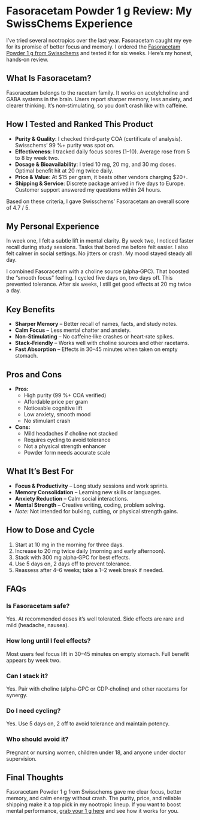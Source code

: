 <h1>Fasoracetam Powder 1 g Review: My SwissChems Experience</h1>

<p>I’ve tried several nootropics over the last year. Fasoracetam caught my eye for its promise of better focus and memory. I ordered the <a href="https://swisschems.is/product/fasoracetam-powder-1-gram/ref/277/?campaign=github" target="_blank" rel="nofollow">Fasoracetam Powder 1 g from Swisschems</a> and tested it for six weeks. Here’s my honest, hands‑on review.</p>

<h2>What Is Fasoracetam?</h2>
<p>Fasoracetam belongs to the racetam family. It works on acetylcholine and GABA systems in the brain. Users report sharper memory, less anxiety, and clearer thinking. It’s non‑stimulating, so you don’t crash like with caffeine.</p>

<h2>How I Tested and Ranked This Product</h2>
<ul>
  <li><strong>Purity &amp; Quality</strong>: I checked third‑party COA (certificate of analysis). Swisschems’ 99 %+ purity was spot on.</li>
  <li><strong>Effectiveness</strong>: I tracked daily focus scores (1–10). Average rose from 5 to 8 by week two.</li>
  <li><strong>Dosage &amp; Bioavailability</strong>: I tried 10 mg, 20 mg, and 30 mg doses. Optimal benefit hit at 20 mg twice daily.</li>
  <li><strong>Price &amp; Value</strong>: At $15 per gram, it beats other vendors charging $20+.</li>
  <li><strong>Shipping &amp; Service</strong>: Discrete package arrived in five days to Europe. Customer support answered my questions within 24 hours.</li>
</ul>

<p>Based on these criteria, I gave Swisschems’ Fasoracetam an overall score of 4.7 / 5.</p>

<h2>My Personal Experience</h2>
<p>In week one, I felt a subtle lift in mental clarity. By week two, I noticed faster recall during study sessions. Tasks that bored me before felt easier. I also felt calmer in social settings. No jitters or crash. My mood stayed steady all day.</p>

<p>I combined Fasoracetam with a choline source (alpha‑GPC). That boosted the “smooth focus” feeling. I cycled five days on, two days off. This prevented tolerance. After six weeks, I still get good effects at 20 mg twice a day.</p>

<h2>Key Benefits</h2>
<ul>
  <li><strong>Sharper Memory</strong> – Better recall of names, facts, and study notes.</li>
  <li><strong>Calm Focus</strong> – Less mental chatter and anxiety.</li>
  <li><strong>Non‑Stimulating</strong> – No caffeine‑like crashes or heart‑rate spikes.</li>
  <li><strong>Stack‑Friendly</strong> – Works well with choline sources and other racetams.</li>
  <li><strong>Fast Absorption</strong> – Effects in 30–45 minutes when taken on empty stomach.</li>
</ul>

<h2>Pros and Cons</h2>
<ul>
  <li><strong>Pros:</strong>
    <ul>
      <li>High purity (99 %+ COA verified)</li>
      <li>Affordable price per gram</li>
      <li>Noticeable cognitive lift</li>
      <li>Low anxiety, smooth mood</li>
      <li>No stimulant crash</li>
    </ul>
  </li>
  <li><strong>Cons:</strong>
    <ul>
      <li>Mild headaches if choline not stacked</li>
      <li>Requires cycling to avoid tolerance</li>
      <li>Not a physical strength enhancer</li>
      <li>Powder form needs accurate scale</li>
    </ul>
  </li>
</ul>

<h2>What It’s Best For</h2>
<ul>
  <li><strong>Focus &amp; Productivity</strong> – Long study sessions and work sprints.</li>
  <li><strong>Memory Consolidation</strong> – Learning new skills or languages.</li>
  <li><strong>Anxiety Reduction</strong> – Calm social interactions.</li>
  <li><strong>Mental Strength</strong> – Creative writing, coding, problem solving.</li>
  <li><em>Note:</em> Not intended for bulking, cutting, or physical strength gains.</li>
</ul>

<h2>How to Dose and Cycle</h2>
<ol>
  <li>Start at 10 mg in the morning for three days.</li>
  <li>Increase to 20 mg twice daily (morning and early afternoon).</li>
  <li>Stack with 300 mg alpha‑GPC for best effects.</li>
  <li>Use 5 days on, 2 days off to prevent tolerance.</li>
  <li>Reassess after 4–6 weeks; take a 1–2 week break if needed.</li>
</ol>

<h2>FAQs</h2>

<h3>Is Fasoracetam safe?</h3>
<p>Yes. At recommended doses it’s well tolerated. Side effects are rare and mild (headache, nausea).</p>

<h3>How long until I feel effects?</h3>
<p>Most users feel focus lift in 30–45 minutes on empty stomach. Full benefit appears by week two.</p>

<h3>Can I stack it?</h3>
<p>Yes. Pair with choline (alpha‑GPC or CDP‑choline) and other racetams for synergy.</p>

<h3>Do I need cycling?</h3>
<p>Yes. Use 5 days on, 2 off to avoid tolerance and maintain potency.</p>

<h3>Who should avoid it?</h3>
<p>Pregnant or nursing women, children under 18, and anyone under doctor supervision.</p>

<h2>Final Thoughts</h2>
<p>Fasoracetam Powder 1 g from Swisschems gave me clear focus, better memory, and calm energy without crash. The purity, price, and reliable shipping make it a top pick in my nootropic lineup. If you want to boost mental performance, <a href="https://swisschems.is/product/fasoracetam-powder-1-gram/ref/277/?campaign=github" target="_blank" rel="nofollow">grab your 1 g here</a> and see how it works for you.</p>
